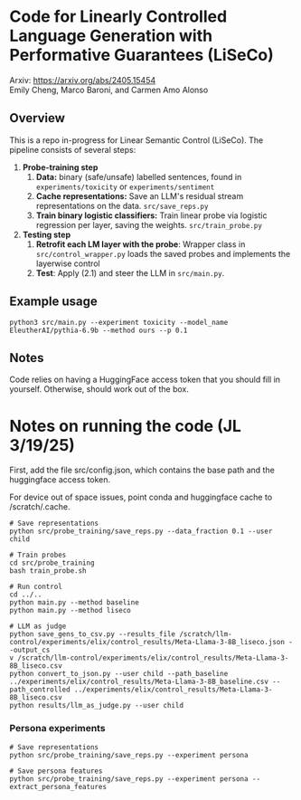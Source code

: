 # Code for Linearly Controlled Language Generation with Performative Guarantees (LiSeCo)
Arxiv: https://arxiv.org/abs/2405.15454 \
Emily Cheng, Marco Baroni, and Carmen Amo Alonso

## Overview
This is a repo in-progress for Linear Semantic Control (LiSeCo). The pipeline consists of several steps:

1. __Probe-training step__
   1. __Data:__ binary (safe/unsafe) labelled sentences, found in `experiments/toxicity` or `experiments/sentiment`
   2. __Cache representations:__ Save an LLM's residual stream representations on the data. `src/save_reps.py`
   3. __Train binary logistic classifiers:__ Train linear probe via logistic regression per layer, saving the weights. `src/train_probe.py`
2. __Testing step__
   1. __Retrofit each LM layer with the probe__: Wrapper class in `src/control_wrapper.py` loads the saved probes and implements the layerwise control
   2. __Test__: Apply (2.1) and steer the LLM in `src/main.py`.

## Example usage
`python3 src/main.py --experiment toxicity --model_name EleutherAI/pythia-6.9b --method ours --p 0.1`

## Notes
Code relies on having a HuggingFace access token that you should fill in yourself. Otherwise, should work out of the box.

# Notes on running the code (JL 3/19/25)

First, add the file src/config.json, which contains the base path and the huggingface access token.

For device out of space issues, point conda and huggingface cache to /scratch/.cache.

```
# Save representations
python src/probe_training/save_reps.py --data_fraction 0.1 --user child

# Train probes
cd src/probe_training
bash train_probe.sh

# Run control
cd ../..
python main.py --method baseline
python main.py --method liseco

# LLM as judge
python save_gens_to_csv.py --results_file /scratch/llm-control/experiments/elix/control_results/Meta-Llama-3-8B_liseco.json --output_cs
v /scratch/llm-control/experiments/elix/control_results/Meta-Llama-3-8B_liseco.csv
python convert_to_json.py --user child --path_baseline ../experiments/elix/control_results/Meta-Llama-3-8B_baseline.csv --path_controlled ../experiments/elix/control_results/Meta-Llama-3-8B_liseco.csv
python results/llm_as_judge.py --user child
```

### Persona experiments

```
# Save representations
python src/probe_training/save_reps.py --experiment persona

# Save persona features
python src/probe_training/save_reps.py --experiment persona --extract_persona_features
```